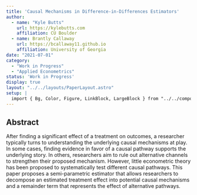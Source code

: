 ```yaml
---
title: 'Causal Mechanisms in Difference-in-Differences Estimators'
author:
  - name: "Kyle Butts"
    url: https://kylebutts.com
    affiliation: CU Boulder
  - name: Brantly Callaway
    url: https://bcallaway11.github.io
    affiliation: University of Georgia
date: "2021-07-01"
category:
  - "Work in Progress"
  - "Applied Econometrics"
status: 'Work in Progress'
display: true
layout: "../../layouts/PaperLayout.astro"
setup: |
  import { Bg, Color, Figure, LinkBlock, LargeBlock } from "../../components/mdx/"
---
```


## Abstract

After finding a significant effect of a treatment on outcomes, a researcher typically turns to understanding the underlying causal mechanisms at play. In some cases, finding evidence in favor of a causal pathway supports the underlying story. In others, researchers aim to rule out alternative channels to strengthen their proposed mechanism. However, little econometric theory has been proposed to systematically test different causal pathways. This paper proposes a semi-parametric estimator that allows researchers to decompose an estimated treatment effect into potential causal mechanisms and a remainder term that represents the effect of alternative pathways.



